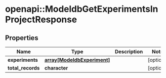 # openapi::ModeldbGetExperimentsInProjectResponse


## Properties
Name | Type | Description | Notes
------------ | ------------- | ------------- | -------------
**experiments** | [**array[ModeldbExperiment]**](modeldbExperiment.md) |  | [optional] 
**total_records** | **character** |  | [optional] 


